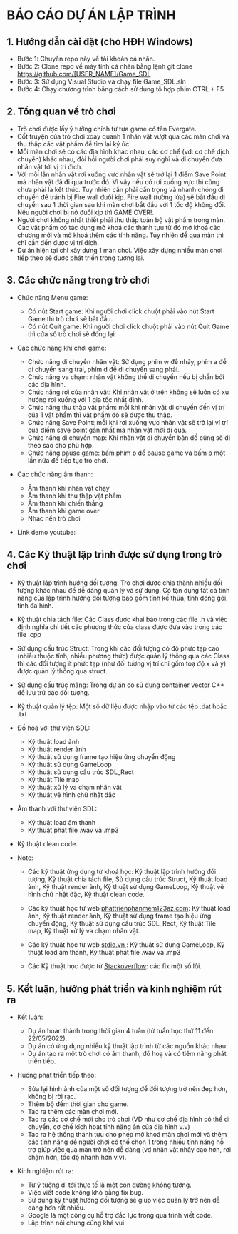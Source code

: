 # BÁO CÁO DỰ ÁN LẬP TRÌNH

## 1. Hướng dẫn cài đặt (cho HĐH Windows)
  - Bước 1: Chuyển repo này về tài khoản cá nhân.
  - Bước 2: Clone repo về máy tính cá nhân bằng lệnh git clone https://github.com/[USER_NAME]/Game_SDL
  - Bước 3: Sử dụng Visual Studio và chạy file Game_SDL.sln
  - Bước 4: Chạy chương trình bằng cách sử dụng tổ hợp phím CTRL + F5
  
  
## 2. Tổng quan về trò chơi
  - Trò chơi được lấy ý tưởng chính từ tựa game có tên Evergate.
  - Cốt truyện của trò chơi xoay quanh 1 nhân vật vượt qua các màn chơi và thu thập các vật phẩm để tìm lại ký ức.
  - Mỗi màn chơi sẽ có các địa hình khác nhau, các cơ chế (vd: cơ chế dịch chuyển) khác nhau, đòi hỏi người chơi phải suy nghĩ và di chuyển đưa nhân vật tới vị trí đích.
  - Với mỗi lần nhân vật rơi xuống vực nhân vật sẽ trở lại 1 điểm Save Point mà nhân vật đã đi qua trước đó. Vì vậy nếu có rơi xuống vực thì cũng chưa phải là kết thúc. Tuy nhiên cần phải cẩn trọng và nhanh chóng di chuyển để tránh bị Fire wall đuổi kịp. Fire wall (tường lửa) sẽ bắt đầu di chuyển sau 1 thời gian sau khi màn chơi bắt đầu với 1 tốc độ không đổi. Nếu người chơi bị nó đuổi kịp thì GAME OVER!.
  - Người chơi không nhất thiết phải thu thập toàn bộ vật phẩm trong màn. Các vật phẩm có tác dụng mở khoá các thành tựu từ đó mở khoá các chương mới và mở khoá thêm các tính năng. Tuy nhiên để qua màn thì chỉ cần đến được vị trí đích.
  - Dự án hiện tại chỉ xây dựng 1 màn chơi. Việc xây dựng nhiều màn chơi tiếp theo sẽ được phát triển trong tương lai.
  
  
## 3. Các chức năng trong trò chơi
  - Chức năng Menu game:
    * Có nút Start game: Khi người chơi click chuột phải vào nút Start Game thì trò chơi sẽ bắt đầu.
    * Có nút Quit game: Khi người chơi click chuột phải vào nút Quit Game thì cửa sổ trò chơi sẽ đóng lại.
 
  - Các chức năng khi chơi game:
    * Chức năng di chuyển nhân vật: Sử dụng phím w để nhảy, phím a để di chuyển sang trái, phím d để di chuyển sang phải.
    * Chức năng va chạm: nhân vật không thể di chuyển nếu bị chắn bởi các địa hình.
    * Chức năng rơi của nhân vật: Khi nhân vật ở trên không sẽ luôn có xu hướng rơi xuống với 1 gia tốc nhất định.
    * Chức năng thu thập vật phẩm: mỗi khi nhân vật di chuyển đến vị trí của 1 vật phẩm thì vật phẩm đó sẽ được thu thập.
    * Chức năng Save Point: mỗi khi rơi xuống vực nhân vật sẽ trở lại ví trí của điểm save point gần nhất mà nhân vật mới đi qua.
    * Chức năng di chuyển map: Khi nhân vật di chuyển bản đồ cũng sẽ đi theo sao cho phù hợp.
    * Chức năng pause game: bấm phím p để pause game và bấm p một lần nữa để tiếp tục trò chơi.
  
  - Các chức năng âm thanh:
    * Âm thanh khi nhân vật chạy
    * Âm thanh khi thu thập vật phẩm
    * Âm thanh khi chiến thắng
    * Âm thanh khi game over
    * Nhạc nền trò chơi
  
  - Link demo youtube:
## 4. Các Kỹ thuật lập trình được sử dụng trong trò chơi
  - Kỹ thuật lập trình hướng đối tượng: Trò chơi được chia thành nhiều đối tượng khác nhau để dễ dàng quản lý và sử dụng. Có tận dụng tất cả tính năng của lập trình hướng đối tượng bao gồm tính kế thừa, tính đóng gói, tính đa hình.
  - Kỹ thuật chia tách file: Các Class được khai báo trong các file .h và việc định nghĩa chi tiết các phương thức của class được đưa vào trong các file .cpp
  - Sử dụng cấu trúc Struct: Trong khi các đối tượng có độ phức tạp cao (nhiều thuộc tính, nhiều phương thức) được quản lý thông qua các Class thì các đối tượng ít phức tạp (như đối tượng vị trí chỉ gồm toạ độ x và y) được quản lý thông qua struct.
  - Sử dụng cấu trúc mảng: Trong dự án có sử dụng container vector C++ để lưu trữ các đối tượng.
  - Kỹ thuật quản lý tệp: Một số dữ liệu được nhập vào từ các tệp .dat hoặc .txt
  - Đồ hoạ với thư viện SDL:
    * Kỹ thuật load ảnh
    * Kỹ thuật render ảnh
    * Kỹ thuật sử dụng frame tạo hiệu ứng chuyển động
    * Kỹ thuật sử dụng GameLoop
    * Kỹ thuật sử dụng cấu trúc SDL_Rect
    * Kỹ thuật Tile map
    * Kỹ thuật xử lý va chạm nhân vật
    * Kỹ thuật vẽ hình chữ nhật đặc
  
  - Âm thanh với thư viện SDL:
    * Kỹ thuật load âm thanh 
    * Kỹ thuật phát file .wav và .mp3
   
  - Kỹ thuật clean code.
  
  - Note:
    * Các kỹ thuật ứng dụng từ khoá học: Kỹ thuật lập trình hướng đối tượng, Kỹ thuật chia tách file, Sử dụng cấu trúc Struct, Kỹ thuật load ảnh, Kỹ thuật render ảnh, Kỹ thuật sử dụng GameLoop, Kỹ thuật vẽ hình chữ nhật đặc, Kỹ thuật clean code.
  
    * Các kỹ thuật học từ web [phattrienphanmem123az.com](https://phattrienphanmem123az.com/): Kỹ thuật load ảnh, Kỹ thuật render ảnh, Kỹ thuật sử dụng frame tạo hiệu ứng chuyển động, Kỹ thuật sử dụng cấu trúc SDL_Rect, Kỹ thuật Tile map, Kỹ thuật xử lý va chạm nhân vật.
  
    * Các kỹ thuật học từ web [stdio.vn ](https://www.stdio.vn/): Kỹ thuật sử dụng GameLoop, Kỹ thuật load âm thanh, Kỹ thuật phát file .wav và .mp3
    
    * Các Kỹ thuật học được từ [Stackoverflow](https://stackoverflow.com/): các fix một số lỗi.
    
## 5. Kết luận, hướng phát triển và kinh nghiệm rút ra
  - Kết luận:
    * Dự án hoàn thành trong thời gian 4 tuần (từ tuần học thứ 11 đến 22/05/2022).
    * Dự án có ứng dụng nhiều kỹ thuật lập trình từ các nguồn khác nhau.
    * Dự án tạo ra một trò chơi có âm thanh, đồ hoạ và có tiềm năng phát triển tiếp.
 
  - Huóng phát triển tiếp theo:
    * Sửa lại hình ảnh của một số đối tượng để đối tượng trở nên đẹp hơn, không bị rời rạc.
    * Thêm bộ đếm thời gian cho game.
    * Tạo ra thêm các màn chơi mới.
    * Tạo ra các cơ chế mới cho trò chơi (VD như cơ chế địa hình có thể di chuyển, cơ chế kích hoạt tính năng ẩn của địa hình v.v)
    * Tạo ra hệ thống thành tựu cho phép mở khoá màn chơi mới và thêm các tính năng để người chơi có thể chọn 1 trong nhiều tính năng hỗ trợ giúp việc qua màn trở nên dễ dàng (vd nhân vật nhảy cao hơn, rơi chậm hơn, tốc độ nhanh hơn v.v).

  - Kinh nghiệm rút ra:
    * Từ ý tưởng đi tới thực tế là một con đường không tưởng.
    * Việc viết code không khó bằng fix bug.
    * Sử dụng kỹ thuật hướng đối tượng sẽ giúp việc quản lý trở nên dễ dàng hơn rất nhiều.
    * Google là một công cụ hỗ trợ đắc lực trong quá trình viết code.
    * Lập trình nói chung cũng khá vui.

